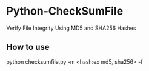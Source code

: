 # Python-CheckSumFile
Verify File Integrity Using MD5 and SHA256 Hashes

## How to use
python checksumfile.py -m <hash:ex md5, sha256> -f <filename>
